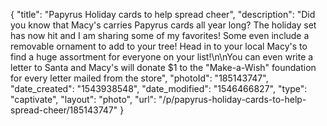 {
    "title": "Papyrus Holiday cards to help spread cheer",
    "description": "Did you know that Macy's carries Papyrus cards all year long? The holiday set has now hit and I am sharing some of my favorites! Some even include a removable ornament to add to your tree! Head in to your local Macy's to find a huge assortment for everyone on your list!\n\nYou can even write a letter to Santa and Macy's will donate $1 to the \"Make-a-Wish\" foundation for every letter mailed from the store",
    "photoId": "185143747",
    "date_created": "1543938548",
    "date_modified": "1546466827",
    "type": "captivate",
    "layout": "photo",
    "url": "\/p\/papyrus-holiday-cards-to-help-spread-cheer\/185143747"
}
